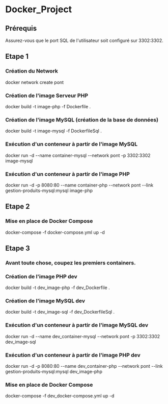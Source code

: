 # Docker_Project

## Prérequis
Assurez-vous que le port SQL de l'utilisateur soit configuré sur 3302:3302.

## Etape 1

### Création du Network
docker network create pont

### Création de l'image Serveur PHP
docker build -t image-php -f Dockerfile .

### Création de l'image MySQL (création de la base de données)
docker build -t image-mysql -f DockerfileSql .

### Exécution d'un conteneur à partir de l'image MySQL
docker run -d --name container-mysql --network pont -p 3302:3302 image-mysql

### Exécution d'un conteneur à partir de l'image PHP
docker run -d -p 8080:80 --name container-php --network pont --link gestion-produits-mysql:mysql image-php

## Etape 2

### Mise en place de Docker Compose
docker-compose -f docker-compose.yml up -d

## Etape 3

### Avant toute chose, coupez les premiers containers.

### Création de l'image PHP dev
docker build -t dev_image-php -f dev_Dockerfile .

### Création de l'image MySQL dev
docker build -t dev_image-sql -f dev_DockerfileSql .

### Exécution d'un conteneur à partir de l'image MySQL dev
docker run -d --name dev_container-mysql --network pont -p 3302:3302 dev_image-sql

### Exécution d'un conteneur à partir de l'image PHP dev
docker run -d -p 8080:80 --name dev_container-php --network pont --link gestion-produits-mysql:mysql dev_image-php

### Mise en place de Docker Compose
docker-compose -f dev_docker-compose.yml up -d
